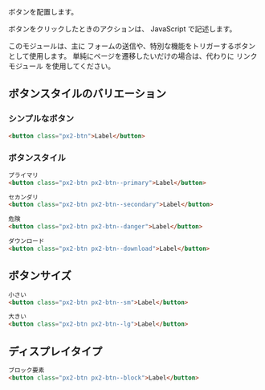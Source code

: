 ボタンを配置します。

ボタンをクリックしたときのアクションは、 JavaScript で記述します。

このモジュールは、主に フォームの送信や、特別な機能をトリガーするボタンとして使用します。
単純にページを遷移したいだけの場合は、代わりに リンクモジュール を使用してください。


## ボタンスタイルのバリエーション

### シンプルなボタン

```html
<button class="px2-btn">Label</button>
```

### ボタンスタイル

```html
プライマリ
<button class="px2-btn px2-btn--primary">Label</button>

セカンダリ
<button class="px2-btn px2-btn--secondary">Label</button>

危険
<button class="px2-btn px2-btn--danger">Label</button>

ダウンロード
<button class="px2-btn px2-btn--download">Label</button>
```

## ボタンサイズ

```html
小さい
<button class="px2-btn px2-btn--sm">Label</button>

大きい
<button class="px2-btn px2-btn--lg">Label</button>
```

## ディスプレイタイプ

```html
ブロック要素
<button class="px2-btn px2-btn--block">Label</button>
```
